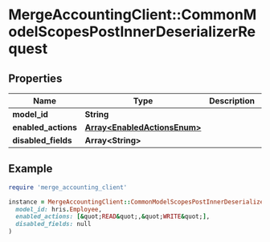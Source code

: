 # MergeAccountingClient::CommonModelScopesPostInnerDeserializerRequest

## Properties

| Name | Type | Description | Notes |
| ---- | ---- | ----------- | ----- |
| **model_id** | **String** |  |  |
| **enabled_actions** | [**Array&lt;EnabledActionsEnum&gt;**](EnabledActionsEnum.md) |  |  |
| **disabled_fields** | **Array&lt;String&gt;** |  |  |

## Example

```ruby
require 'merge_accounting_client'

instance = MergeAccountingClient::CommonModelScopesPostInnerDeserializerRequest.new(
  model_id: hris.Employee,
  enabled_actions: [&quot;READ&quot;,&quot;WRITE&quot;],
  disabled_fields: null
)
```

